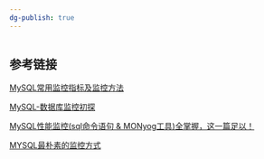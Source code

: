 ```yaml
---
dg-publish: true
---
```

```toc
```
## 参考链接

[MySQL常用监控指标及监控方法](https://www.cnblogs.com/wwcom123/p/10759494.html)

[MySQL-数据库监控初探](https://cloud.tencent.com/developer/article/1862783)

[MySQL性能监控(sql命令语句 & MONyog工具)全掌握，这一篇足以！](https://blog.csdn.net/wuyoudeyuer/article/details/106294975)

[MYSQL最朴素的监控方式](https://segmentfault.com/a/1190000042307769)

